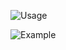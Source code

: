 ![Usage](https://github.com/user-attachments/assets/8af743e9-4c6a-4860-a2fe-0f0369864fe3)

![Example](https://github.com/user-attachments/assets/09e3c8ee-a83f-4499-a3f9-90d013dc7b22)
